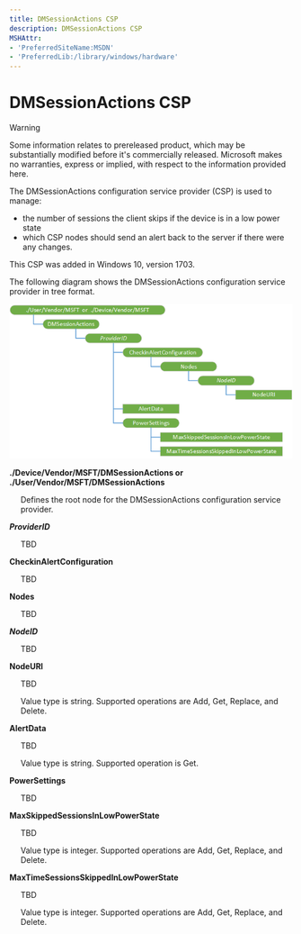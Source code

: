 ```yaml
---
title: DMSessionActions CSP
description: DMSessionActions CSP
MSHAttr:
- 'PreferredSiteName:MSDN'
- 'PreferredLib:/library/windows/hardware'
---
```


# DMSessionActions CSP


> [!WARNING]
> Some information relates to prereleased product, which may be substantially modified before it's commercially released. Microsoft makes no warranties, express or implied, with respect to the information provided here.

The DMSessionActions configuration service provider (CSP) is used to manage:  

- the number of sessions the client skips if the device is in a low power state
- which CSP nodes should send an alert back to the server if there were any changes.

This CSP was added in Windows 10, version 1703.

The following diagram shows the DMSessionActions configuration service provider in tree format.

![dmsessionactions csp](images/provisioning-csp-dmsessionactions.png)

<a href="" id="vendor-msft-dmsessionactions"></a>**./Device/Vendor/MSFT/DMSessionActions or ./User/Vendor/MSFT/DMSessionActions**  
<p style="margin-left: 20px">Defines the root node for the DMSessionActions configuration service provider.</p>

<a href="" id="providerid"></a>**_ProviderID_**  
<p style="margin-left: 20px">TBD</p>

<a href="" id="checkinalertconfiguration"></a>**CheckinAlertConfiguration**  
<p style="margin-left: 20px">TBD</p>

<a href="" id="nodes"></a>**Nodes**  
<p style="margin-left: 20px">TBD</p>

<a href="" id="nodeid"></a>**_NodeID_**  
<p style="margin-left: 20px">TBD</p>

<a href="" id="nodeuri"></a>**NodeURI**  
<p style="margin-left: 20px">TBD</p>
<p style="margin-left: 20px">Value type is string. Supported operations are Add, Get, Replace, and Delete.</p>

<a href="" id="alertdata"></a>**AlertData**  
<p style="margin-left: 20px">TBD</p>
<p style="margin-left: 20px">Value type is string. Supported operation is Get.</p>

<a href="" id="powersettings"></a>**PowerSettings**  
<p style="margin-left: 20px">TBD</p>

<a href="" id="maxskippedsessionsinlowpowerstate"></a>**MaxSkippedSessionsInLowPowerState**  
<p style="margin-left: 20px">TBD</p>
<p style="margin-left: 20px">Value type is integer. Supported operations are Add, Get, Replace, and Delete.</p>

<a href="" id="maxtimesessionsskippedinlowpowerstate"></a>**MaxTimeSessionsSkippedInLowPowerState**  
<p style="margin-left: 20px">TBD</p>
<p style="margin-left: 20px">Value type is integer. Supported operations are Add, Get, Replace, and Delete.</p>
